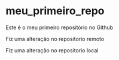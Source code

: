 # meu_primeiro_repo
Este é o meu primeiro repositório no Github

Fiz uma alteração no repositorio remoto

Fiz uma alteração no repositorio local
